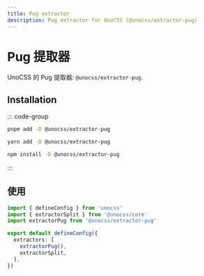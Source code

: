 ```yaml
---
title: Pug extractor
description: Pug extractor for UnoCSS (@unocss/extractor-pug)
---
```


# Pug 提取器

UnoCSS 的 Pug 提取器: `@unocss/extractor-pug`.

## Installation

::: code-group
  ```bash [pnpm]
  pnpm add -D @unocss/extractor-pug
  ```
  ```bash [yarn]
  yarn add -D @unocss/extractor-pug
  ```
  ```bash [npm]
  npm install -D @unocss/extractor-pug
  ```
:::

## 使用

```ts
import { defineConfig } from 'unocss'
import { extractorSplit } from '@unocss/core'
import extractorPug from '@unocss/extractor-pug'

export default defineConfig({
  extractors: [
    extractorPug(),
    extractorSplit,
  ],
})
```
